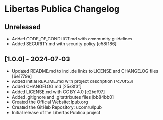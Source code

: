 # Libertas Publica Changelog

## Unreleased

- Added CODE_OF_CONDUCT.md with community guidelines
- Added SECURITY.md with security policy [c58f186]

## [1.0.0] - 2024-07-03

- Updated README.md to include links to LICENSE and CHANGELOG files [6e1779e]
- Added initial README.md with project description [7c70f53]
- Added CHANGELOG.md [25e8f3f]
- Added LICENSE.md with CC BY 4.0 [e2bdf97]
- Added .gitignore and .gitattributes files [bb84bb0]
- Created the Official Website: lpub.org
- Created the GitHub Repository: ucomru/lpub
- Initial release of the Libertas Publica project

